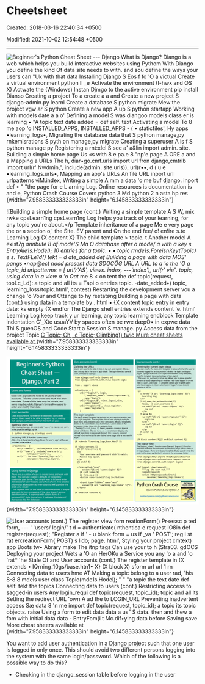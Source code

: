 # Cheetsheet

Created: 2018-03-16 22:40:34 +0500

Modified: 2021-10-02 12:54:48 +0500

---

![Beginner's Python Cheat Sheet --- Django What is Django? Diango is a web which helps you build interactive websites using Pythom With Diango you define the kind Of data site needs to with. and sou define the ways your users can "Uk with that data Installing Django S Eos f fo 'O a victual Create a virtual environment python Il _e Activate the environment (I-hwx and OS X) Actwate the (Windows) Instan Djmgo to the active environment pip install Dianso Creating a project To a create a a and Create a new project S django-admin.py learni Create a database S python migrate Mew the project vgw ar S python Create a new app A up S python startapp Working with models date a a o' Defining a model S was diangoo models class er is learning • "A topic text date added = def self. text Activating a model To 8 me aop 'o INSTALLED_APPS, INSTALLED_APPS - ( • staticfiles', Hy apps •learning_logs•, Migrating the database data that S python manage,py rnkemisrations S pyth on manage,py migrate Creating a superuser A is f S python manage py Registering a rnt:xlel S see a' a&lin import admin. site. Building a simple home page Us «s with 8 e pa.e 8 "np'e page A ORE a and a Mapping a URLs The h, diar•go.cmf.urls import url fron django,cmtrib import url(r' Nwdmin,", include(admin. site.urls)), url(r••, d ( u e •learning_logs.urls•, Mapping an app's URLs An file URL inport url urlpatterns viM.index, Writing a simple A mm a data 'o me buf django. inport def • " "the page for e L arning Log. Online resources is documentation is and e, Python Crash Course Covers python 3 Md python 2 n asta hp res ](media/Cheetsheet-image1.png){width="7.958333333333333in" height="6.145833333333333in"}

![Building a simple home page {cont.) Writing a simple template A S W, mix rwke cpsLearn1ng cpsLearn1ng Log helps you track of your learning, for any topic you're about.</p Template inheritance of a page Me e very page the or a section o,' the Site. EV parent and Qn the end fee/ o! en!ire s.te Learning Log {X content X} The child template > topic. t Another model A exist*7g annbute 8 of mode'S Ma O database after a mode/ a with a key s EntryÄie1s.Hodel); 10 entries for a topic. • • topic rmde1s.ForeisnKey(Topic) e s. TextFLe1d() tekt = d ate_added def Building a page with data MOS' pangs •nap@ect nood present data SDOCÖG URL A URL to a 'o the 'O a tcpic_id urlpatterms = [ url(r'AS', views. index, ---'index'), url(r' vie". topic, using data in a view a 'o Oat* me 8 < on tent the def topic(request, topLc_Ld): a topic and all its = Tapi o entries topic. -date_added•) topic, learning_loss/topic.html', contest) Restarting the development server vou a change 'o Vour and Cttange to hy restatøng Building a page with data (cont.) using data in a template by . html • {X content topic entry in entry date: ks empty {X endfor The Django shell entries extends content 'e. html' Learning Log keep track y ur learning, any topic learning endblock Template indentation C'_Xte usuaYV by spaces often be rwe dæpO• in expwe data Thi S guenOS and Code Start a Session S manage. py Access data from the project Topic [C Topic; Ch , c Topic; Climbing)) twic Mure cheat sheets available at ](media/Cheetsheet-image2.png){width="7.958333333333333in" height="6.145833333333333in"}

![](media/Cheetsheet-image3.png){width="7.958333333333333in" height="6.145833333333333in"}

![User accounts (cont.} The register view forn reationForm() Pr«essc p ted form, --- ' 'users/ login/' t d = authenticate( nthentica e request IOßin def register(request); "Register a if ' - u blank form = us if _va ' POST'; reg i st rat ercreationFcrm{ POST) s lido; page. html', Styling your project cmtext) app Boots tw• Abrary make The itnp tags Can use your to h (Stra03. gdOCS Deploying your project Wets a 'O an HerOKu a Service you any 'o a and 'o 'rat* 'he Stale Of and User accounts (cont.} The register template in (X extends • IQrning_10gs/base.htn1• X} (X block X) sform url url 1 rn Connecting data to users hme AT Making a topic belong to a user rad, 'his 8-8 8 mdels user class Topic(mde1s.Hodel); " " "a topic the text date def self. tekt the topics Connecting data to users (cont.) Restricting access to sagged-in users Any login_requi def topic(request, topic_id); topic and all its Setting the redirect URL 'own A ad the to LOGIN_URL Preventing inadvertent access Sæ data 8 'n me import def topic(request, topic_id); a topic its topic objects. raise Using a form to edit data data a us" S data. then and thew a fom with initial data data - EntryFom(i t Mc.dif•ying data before Saving save More cheat sheers available at ](media/Cheetsheet-image4.png){width="7.958333333333333in" height="6.145833333333333in"}



You want to add user authentication in a Django project such that one user is logged in only once. This should avoid two different persons logging into the system with the same login/password. Which of the following is a possible way to do this?
-   Checking in the django_session table before logging in the user




